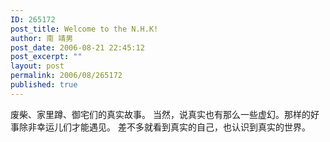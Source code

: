 ```yaml
---
ID: 265172
post_title: Welcome to the N.H.K!
author: 南 靖男
post_date: 2006-08-21 22:45:12
post_excerpt: ""
layout: post
permalink: 2006/08/265172
published: true
---
```

<span id="zoom">废柴、家里蹲、御宅们的真实故事。
当然，说真实也有那么一些虚幻。那样的好事除非幸运儿们才能遇见。
差不多就看到真实的自己，也认识到真实的世界。</span>
